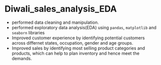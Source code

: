 # Diwali_sales_analysis_EDA
* performed data cleaning and manipulation.
* performed exploratory data analysis(EDA) using 
`pandas`, `matplotlib` and `seaborn` libraries
* Improved customer experience by identifying potential customers across differnet states, occupation, gender and age groups.
* Improved sales by identifying most selling product categories and products, which can help to plan inventory and hence meet the demands.


